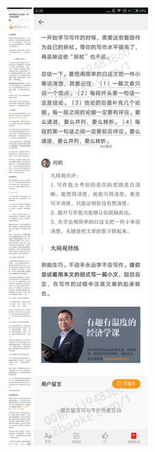 ![](../../images/2017年01月/HF0116-用简单的白话文把一件小事说清楚.jpg)
![](../../images/2017年01月/HF0116-用简单的白话文把一件小事说清楚2.jpg)
